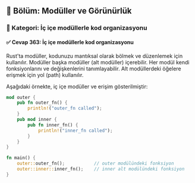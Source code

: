 ## 📘 Bölüm: Modüller ve Görünürlük  
### 🔹 Kategori: İç içe modüllerle kod organizasyonu  
#### ✅ Cevap 363: İç içe modüllerle kod organizasyonu

Rust'ta modüller, kodunuzu mantıksal olarak bölmek ve düzenlemek için kullanılır. Modüller başka modüller (alt modüller) içerebilir. Her modül kendi fonksiyonlarını ve değişkenlerini tanımlayabilir. Alt modüllerdeki öğelere erişmek için yol (path) kullanılır.

Aşağıdaki örnekte, iç içe modüller ve erişim gösterilmiştir:

```rust
mod outer {
    pub fn outer_fn() {
        println!("outer_fn called");
    }
    pub mod inner {
        pub fn inner_fn() {
            println!("inner_fn called");
        }
    }
}

fn main() {
    outer::outer_fn();           // outer modülündeki fonksiyon
    outer::inner::inner_fn();    // inner alt modülündeki fonksiyon
}
```
